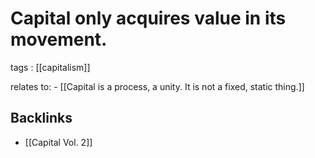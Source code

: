 # Capital only acquires value in its movement.

tags
: [[capitalism]]

relates to:
    -   [[Capital is a process, a unity. It is not a fixed, static thing.]]


## Backlinks

-   [[Capital Vol. 2]]
